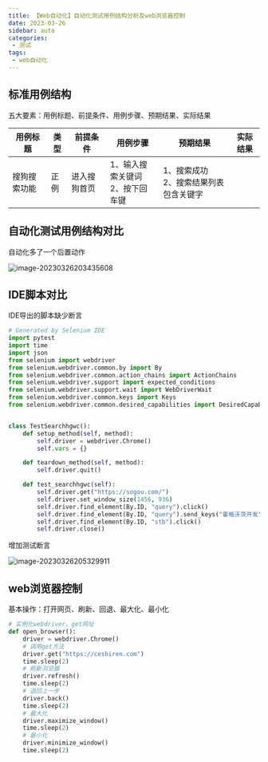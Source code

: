 ```yaml
---
title: 【Web自动化】自动化测试用例结构分析及web浏览器控制
date: 2023-03-26
sidebar: auto
categories:
 - 测试
tags:
 - web自动化
---
```


## 标准用例结构

五大要素：用例标题、前提条件、用例步骤、预期结果、实际结果

| 用例标题     | 类型 | 前提条件     | 用例步骤                            | 预期结果                                  | 实际结果 |
| ------------ | ---- | ------------ | ----------------------------------- | ----------------------------------------- | -------- |
| 搜狗搜索功能 | 正例 | 进入搜狗首页 | 1、输入搜索关键词</br>2、按下回车键 | 1、搜索成功</br>2、搜索结果列表包含关键字 |          |

## 自动化测试用例结构对比

自动化多了一个后置动作

![image-20230326203435608](http://cdn.cookcode.xyz/img/blog/image-20230326203435608.png)

## IDE脚本对比

IDE导出的脚本缺少断言

```python
# Generated by Selenium IDE
import pytest
import time
import json
from selenium import webdriver
from selenium.webdriver.common.by import By
from selenium.webdriver.common.action_chains import ActionChains
from selenium.webdriver.support import expected_conditions
from selenium.webdriver.support.wait import WebDriverWait
from selenium.webdriver.common.keys import Keys
from selenium.webdriver.common.desired_capabilities import DesiredCapabilities


class TestSearchhgwc():
    def setup_method(self, method):
        self.driver = webdriver.Chrome()
        self.vars = {}

    def teardown_method(self, method):
        self.driver.quit()

    def test_searchhgwc(self):
        self.driver.get("https://sogou.com/")
        self.driver.set_window_size(1456, 936)
        self.driver.find_element(By.ID, "query").click()
        self.driver.find_element(By.ID, "query").send_keys("霍格沃茨开发")
        self.driver.find_element(By.ID, "stb").click()
        self.driver.close()


```

增加测试断言

![image-20230326205329911](http://cdn.cookcode.xyz/img/blog/image-20230326205329911.png)

## web浏览器控制

基本操作：打开网页、刷新、回退、最大化、最小化

```py
# 实例化webdriver，get网址
def open_browser():
    driver = webdriver.Chrome()
    # 调用get方法
    driver.get("https://ceshiren.com")
    time.sleep(2)
    # 刷新浏览器
    driver.refresh()
    time.sleep(2)
    # 退回上一步
    driver.back()
    time.sleep(2)
    # 最大化
    driver.maximize_window()
    time.sleep(2)
    # 最小化
    driver.minimize_window()
    time.sleep(2)
```

